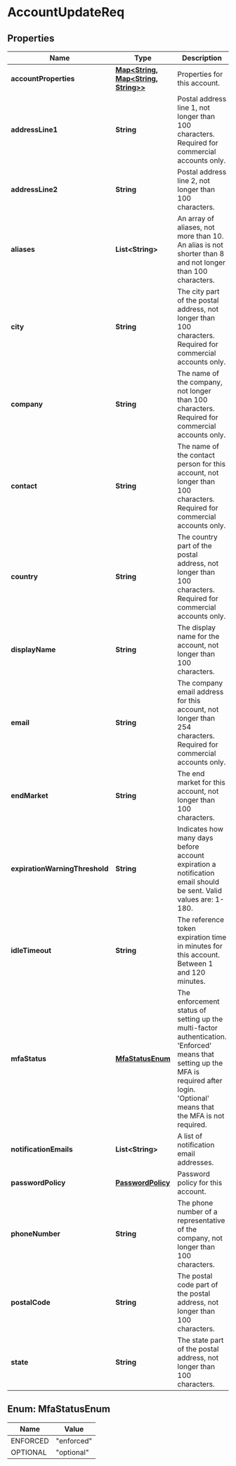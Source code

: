 
# AccountUpdateReq

## Properties
Name | Type | Description | Notes
------------ | ------------- | ------------- | -------------
**accountProperties** | [**Map&lt;String, Map&lt;String, String&gt;&gt;**](Map.md) | Properties for this account. |  [optional]
**addressLine1** | **String** | Postal address line 1, not longer than 100 characters. Required for commercial accounts only. |  [optional]
**addressLine2** | **String** | Postal address line 2, not longer than 100 characters. |  [optional]
**aliases** | **List&lt;String&gt;** | An array of aliases, not more than 10. An alias is not shorter than 8 and not longer than 100 characters. |  [optional]
**city** | **String** | The city part of the postal address, not longer than 100 characters. Required for commercial accounts only. |  [optional]
**company** | **String** | The name of the company, not longer than 100 characters. Required for commercial accounts only. |  [optional]
**contact** | **String** | The name of the contact person for this account, not longer than 100 characters. Required for commercial accounts only. |  [optional]
**country** | **String** | The country part of the postal address, not longer than 100 characters. Required for commercial accounts only. |  [optional]
**displayName** | **String** | The display name for the account, not longer than 100 characters. |  [optional]
**email** | **String** | The company email address for this account, not longer than 254 characters. Required for commercial accounts only. |  [optional]
**endMarket** | **String** | The end market for this account, not longer than 100 characters. |  [optional]
**expirationWarningThreshold** | **String** | Indicates how many days before account expiration a notification email should be sent. Valid values are: 1-180. |  [optional]
**idleTimeout** | **String** | The reference token expiration time in minutes for this account. Between 1 and 120 minutes. |  [optional]
**mfaStatus** | [**MfaStatusEnum**](#MfaStatusEnum) | The enforcement status of setting up the multi-factor authentication. &#39;Enforced&#39; means that setting up the MFA is required after login. &#39;Optional&#39; means that the MFA is not required. |  [optional]
**notificationEmails** | **List&lt;String&gt;** | A list of notification email addresses. |  [optional]
**passwordPolicy** | [**PasswordPolicy**](PasswordPolicy.md) | Password policy for this account. |  [optional]
**phoneNumber** | **String** | The phone number of a representative of the company, not longer than 100 characters. |  [optional]
**postalCode** | **String** | The postal code part of the postal address, not longer than 100 characters. |  [optional]
**state** | **String** | The state part of the postal address, not longer than 100 characters. |  [optional]


<a name="MfaStatusEnum"></a>
## Enum: MfaStatusEnum
Name | Value
---- | -----
ENFORCED | &quot;enforced&quot;
OPTIONAL | &quot;optional&quot;



